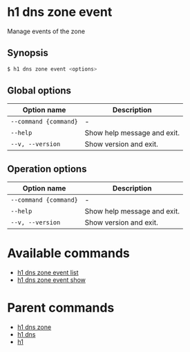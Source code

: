 
# h1 dns zone event

Manage events of the zone

## Synopsis

```bash
$ h1 dns zone event <options>
```

## Global options

| Option name               | Description                 |
| ------------------------- | --------------------------- |
| ```--command {command}``` | -                           |
| ```--help```              | Show help message and exit. |
| ```--v, --version```      | Show version and exit.      |

## Operation options

| Option name               | Description                 |
| ------------------------- | --------------------------- |
| ```--command {command}``` | -                           |
| ```--help```              | Show help message and exit. |
| ```--v, --version```      | Show version and exit.      |

# Available commands

* [h1 dns zone event list](./list/README.md)
* [h1 dns zone event show](./show/README.md)

# Parent commands

* [h1 dns zone](./../README.md)
* [h1 dns](./../../README.md)
* [h1](./../../../README.md)
